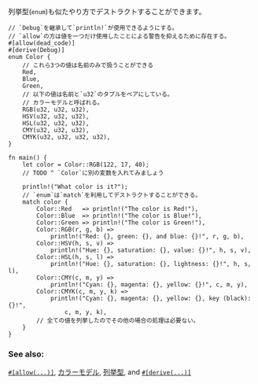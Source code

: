 <!-- An `enum` is destructured similarly: -->
列挙型(`enum`)も似たやり方でデストラクトすることができます。

``` rust,editable
// `Debug`を継承して`println!`が使用できるようにする。
// `allow`の方は値を一つだけ使用したことによる警告を抑えるために存在する。
#[allow(dead_code)]
#[derive(Debug)]
enum Color {
    // これら3つの値は名前のみで扱うことができる
    Red,
    Blue,
    Green,
    // 以下の値は名前と`u32`のタプルをペアにしている。
    // カラーモデルと呼ばれる。
    RGB(u32, u32, u32),
    HSV(u32, u32, u32),
    HSL(u32, u32, u32),
    CMY(u32, u32, u32),
    CMYK(u32, u32, u32, u32),
}

fn main() {
    let color = Color::RGB(122, 17, 40);
    // TODO ^ `Color`に別の変数を入れてみましょう

    println!("What color is it?");
    // `enum`は`match`を利用してデストラクトすることができる。
    match color {
        Color::Red   => println!("The color is Red!"),
        Color::Blue  => println!("The color is Blue!"),
        Color::Green => println!("The color is Green!"),
        Color::RGB(r, g, b) =>
            println!("Red: {}, green: {}, and blue: {}!", r, g, b),
        Color::HSV(h, s, v) =>
            println!("Hue: {}, saturation: {}, value: {}!", h, s, v),
        Color::HSL(h, s, l) =>
            println!("Hue: {}, saturation: {}, lightness: {}!", h, s, l),
        Color::CMY(c, m, y) =>
            println!("Cyan: {}, magenta: {}, yellow: {}!", c, m, y),
        Color::CMYK(c, m, y, k) =>
            println!("Cyan: {}, magenta: {}, yellow: {}, key (black): {}!",
                c, m, y, k),
        // 全ての値を列挙したのでその他の場合の処理は必要ない。
    }
}

```

### See also:

[`#[allow(...)]`][allow], [カラーモデル][color_models], [列挙型][enum],
and [`#[derive(...)]`][derive]

[allow]: ../../../fn/unused.html
[color_models]: http://en.wikipedia.org/wiki/Color_model
[derive]: ../../../trait/derive.html
[enum]: ../../../custom_types/enum.html
